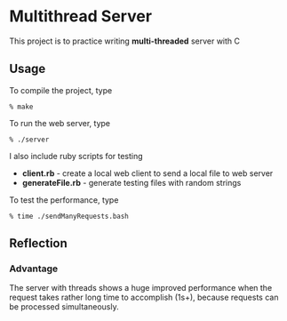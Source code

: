 # Multithread Server
This project is to practice writing **multi-threaded** server with C

## Usage
To compile the project, type
```
% make
```
To run the web server, type
```
% ./server
```
I also include ruby scripts for testing
* **client.rb** - create a local web client to send a local file to web server
* **generateFile.rb** - generate testing files with random strings

To test the performance, type
```
% time ./sendManyRequests.bash
```

## Reflection
### Advantage
The server with threads shows a huge improved performance when the request takes rather long time to accomplish (1s+), because requests can be processed simultaneously.
